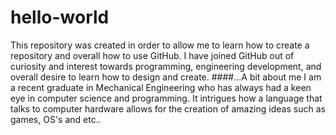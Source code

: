 # hello-world
This repository was created in order to allow me to learn how to create a repository and overall how to use GitHub. I have joined GitHub out of curiosity and interest towards programming, engineering development, and overall desire to learn how to design and create. 
####...A bit about me
I am a recent graduate in Mechanical Engineering who has always had a keen eye in computer science and programming. It intrigues how a language that talks to computer hardware allows for the creation of amazing ideas such as games, OS's and etc..

